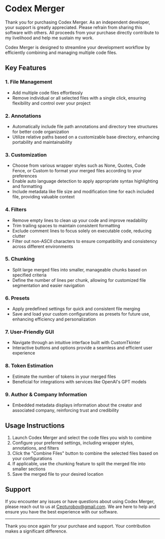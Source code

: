 
# Codex Merger

Thank you for purchasing Codex Merger. As an independent developer, your support is greatly appreciated. Please refrain from sharing this software with others. All proceeds from your purchase directly contribute to my livelihood and help me sustain my work.

Codex Merger is designed to streamline your development workflow by efficiently combining and managing multiple code files.

## Key Features

### 1. File Management
- Add multiple code files effortlessly
- Remove individual or all selected files with a single click, ensuring flexibility and control over your project

### 2. Annotations
- Automatically include file path annotations and directory tree structures for better code organization
- Utilize relative paths based on a customizable base directory, enhancing portability and maintainability

### 3. Customization
- Choose from various wrapper styles such as None, Quotes, Code Fence, or Custom to format your merged files according to your preferences
- Enable auto language detection to apply appropriate syntax highlighting and formatting
- Include metadata like file size and modification time for each included file, providing valuable context

### 4. Filters
- Remove empty lines to clean up your code and improve readability
- Trim trailing spaces to maintain consistent formatting
- Exclude comment lines to focus solely on executable code, reducing clutter
- Filter out non-ASCII characters to ensure compatibility and consistency across different environments

### 5. Chunking
- Split large merged files into smaller, manageable chunks based on specified criteria
- Define the number of lines per chunk, allowing for customized file segmentation and easier navigation

### 6. Presets
- Apply predefined settings for quick and consistent file merging
- Save and load your custom configurations as presets for future use, enhancing efficiency and personalization

### 7. User-Friendly GUI
- Navigate through an intuitive interface built with CustomTkinter
- Interactive buttons and options provide a seamless and efficient user experience

### 8. Token Estimation
- Estimate the number of tokens in your merged files
- Beneficial for integrations with services like OpenAI's GPT models

### 9. Author & Company Information
- Embedded metadata displays information about the creator and associated company, reinforcing trust and credibility

## Usage Instructions

1. Launch Codex Merger and select the code files you wish to combine
2. Configure your preferred settings, including wrapper styles, annotations, and filters
3. Click the "Combine Files" button to combine the selected files based on your configurations
4. If applicable, use the chunking feature to split the merged file into smaller sections
5. Save the merged file to your desired location

## Support

If you encounter any issues or have questions about using Codex Merger, please reach out to us at Ceoturobov@gmail.com. We are here to help and ensure you have the best experience with our software.

---

Thank you once again for your purchase and support. Your contribution makes a significant difference.
